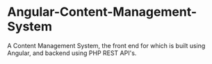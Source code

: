 # Angular-Content-Management-System
A Content Management System, the front end for which is built using Angular, and backend using PHP REST API's.

